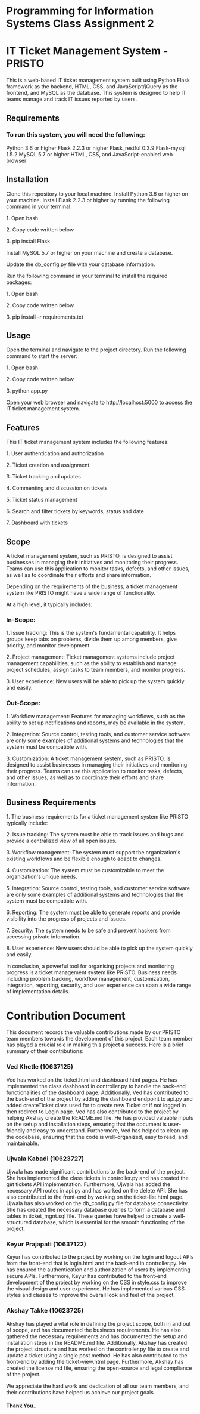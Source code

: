 <h1>Programming for Information Systems Class Assignment 2</h1>

<h1>IT Ticket Management System - PRISTO</h1>

<p>This is a web-based IT ticket management system built using Python Flask framework as the backend, HTML, CSS, and JavaScript/jQuery as the frontend, and MySQL as the database. This system is designed to help IT teams manage and track IT issues reported by users.</p>

<h2>Requirements</h2>

<h3>To run this system, you will need the following:</h3>

<p>Python 3.6 or higher
Flask 2.2.3 or higher
Flask_restful 0.3.9
Flask-mysql 1.5.2
MySQL 5.7 or higher
HTML, CSS, and JavaScript-enabled web browser</p>

<h2>Installation</h2>

<p>Clone this repository to your local machine.
Install Python 3.6 or higher on your machine.
Install Flask 2.2.3 or higher by running the following command in your terminal:</p>
<p>1. Open bash</p>
<p>2. Copy code written below</p>
<p>3. pip install Flask</p>
<p>Install MySQL 5.7 or higher on your machine and create a database.</p>
<p>Update the db_config.py file with your database information.</p>
<p>Run the following command in your terminal to install the required packages:</p>
<p>1. Open bash</p>
<p>2. Copy code written below</p>
<p>3. pip install -r requirements.txt</p>

<h2>Usage</h2>

<p>Open the terminal and navigate to the project directory.
Run the following command to start the server:</p>
<p>1. Open bash</p>
<p>2. Copy code written below</p>
<p>3. python app.py</p>
<p> Open your web browser and navigate to http://localhost:5000 to access the IT ticket management system.</p>

<h2>Features</h2>

<p>This IT ticket management system includes the following features:</p>

<p>1. User authentication and authorization</p>
<p>2. Ticket creation and assignment</p>
<p>3. Ticket tracking and updates</p>
<p>4. Commenting and discussion on tickets</p>
<p>5. Ticket status management</p>
<p>6. Search and filter tickets by keywords, status and date</p>
<p>7. Dashboard with tickets</p>

<h2>Scope</h2>

<p>A ticket management system, such as PRISTO, is designed to assist businesses in managing their initiatives and monitoring their progress. Teams can use this application to monitor tasks, defects, and other issues, as well as to coordinate their efforts and share information.</p>

<p>Depending on the requirements of the business, a ticket management system like PRISTO might have a wide range of functionality.</p>

<p>At a high level, it typically includes:</p>

<h3>In-Scope:</h3>

<p>1. Issue tracking: This is the system's fundamental capability. It helps groups keep tabs on problems, divide them up among members, give priority, and monitor development.</p>

<p>2. Project management: Ticket management systems include project management capabilities, such as the ability to establish and manage project schedules, assign tasks to team members, and monitor progress.</p>

<p>3. User experience: New users will be able to pick up the system quickly and easily.</p>

<h3>Out-Scope:</h3>

<p>1. Workflow management: Features for managing workflows, such as the ability to set up notifications and reports, may be available in the system.</p>

<p>2. Integration: Source control, testing tools, and customer service software are only some examples of additional systems and technologies that the system must be compatible with.</p>

<p>3. Customization: A ticket management system, such as PRISTO, is designed to assist businesses in managing their initiatives and monitoring their progress. Teams can use this application to monitor tasks, defects, and other issues, as well as to coordinate their efforts and share information.</p>


<h2>Business Requirements</h2>

<p>1. The business requirements for a ticket management system like PRISTO typically include:</p>

<p>2. Issue tracking: The system must be able to track issues and bugs and provide a centralized view of all open issues.</p>

<p>3. Workflow management: The system must support the organization's existing workflows and be flexible enough to adapt to changes.</p>

<p>4. Customization: The system must be customizable to meet the organization's unique needs.</p>

<p>5. Integration: Source control, testing tools, and customer service software are only some examples of additional systems and technologies that the system must be compatible with.</p>

<p>6. Reporting: The system must be able to generate reports and provide visibility into the progress of projects and issues.</p>

<p>7. Security: The system needs to be safe and prevent hackers from accessing private information.</p>

<p>8. User experience: New users should be able to pick up the system quickly and easily.</p>

<p>In conclusion, a powerful tool for organising projects and monitoring progress is a ticket management system like PRISTO. Business needs including problem tracking, workflow management, customization, integration, reporting, security, and user experience can span a wide range of implementation details.</p>

<h1>Contribution Document</h1>

<p>This document records the valuable contributions made by our PRISTO team members towards the development of this project. Each team member has played a crucial role in making this project a success. Here is a brief summary of their contributions:</p>

<h3>Ved Khetle (10637125)</h3>

<p>Ved has worked on the ticket.html and dashboard.html pages. He has implemented the class dashboard in controller.py to handle the back-end functionalities of the dashboard page. Additionally, Ved has contributed to the back-end of the project by adding the dashboard endpoint to api.py and added createTicket class used for to create new Ticket or if not logged in then redirect to Login page. Ved has also contributed to the project by helping Akshay create the README.md file. He has provided valuable inputs on the setup and installation steps, ensuring that the document is user-friendly and easy to understand. Furthermore, Ved has helped to clean up the codebase, ensuring that the code is well-organized, easy to read, and maintainable.</p>

<h3>Ujwala Kabadi (10623727)</h3>

<p>Ujwala has made significant contributions to the back-end of the project. She has implemented the class tickets in controller.py and has created the get tickets API implementation. Furthermore, Ujwala has added the necessary API routes in api.py and has worked on the delete API. She has also contributed to the front-end by working on the ticket-list html page. Ujwala has also worked on the db_config.py file for database connectivity. She has created the necessary database queries to form a database and tables in ticket_mgnt.sql file. These queries have helped to create a well-structured database, which is essential for the smooth functioning of the project.</p>

<h3>Keyur Prajapati (10637122)</h3>

<p>Keyur has contributed to the project by working on the login and logout APIs from the front-end that is login.html and the back-end in controller.py. He has ensured the authentication and authorization of users by implementing secure APIs. Furthermore, Keyur has contributed to the front-end development of the project by working on the CSS in style.css to improve the visual design and user experience. He has implemented various CSS styles and classes to improve the overall look and feel of the project.</p>

<h3>Akshay Takke (10623725)</h3>

<p>Akshay has played a vital role in defining the project scope, both in and out of scope, and has documented the business requirements. He has also gathered the necessary requirements and has documented the setup and installation steps in the README.md file. Additionally, Akshay has created the project structure and has worked on the controller.py file to create and update a ticket using a single post method. He has also contributed to the front-end by adding the ticket-view.html page. Furthermore, Akshay has created the license.md file, ensuring the open-source and legal compliance of the project.</p>

<p>We appreciate the hard work and dedication of all our team members, and their contributions have helped us achieve our project goals.</p>

<h4>Thank You..</h4>



